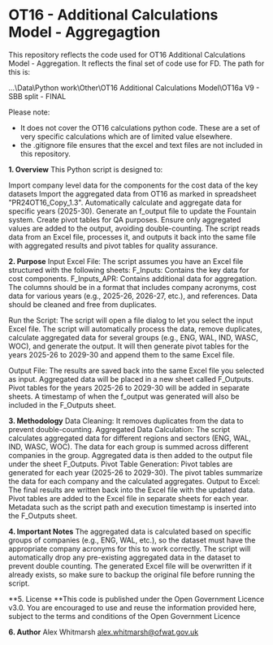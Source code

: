 <h1>OT16 - Additional Calculations Model - Aggregagtion</h1>

This repository reflects the code used for OT16 Additional Calculations Model - Aggregation. It reflects the final set of code use for FD. The path for this is: 

...\Data\Python work\Other\OT16 Additional Calculations Model\OT16a V9 - SBB split - FINAL

Please note: 
* It does not cover the OT16 calculations python code. These are a set of very specific calculations which are of limited value elsewhere.
* the .gitignore file ensures that the excel and text files are not included in this repository.

**1. Overview**
This Python script is designed to:

Import company level data for the components for the cost data of the key datasets
Import the aggregated data from OT16 as marked in spreadsheet "PR24OT16_Copy_1.3".
Automatically calculate and aggregate data for specific years (2025-30).
Generate an f_output file to update the Fountain system.
Create pivot tables for QA purposes.
Ensure only aggregated values are added to the output, avoiding double-counting.
The script reads data from an Excel file, processes it, and outputs it back into the same file with aggregated results and pivot tables for quality assurance.

**2. Purpose**
Input Excel File: The script assumes you have an Excel file structured with the following sheets:
F_Inputs: Contains the key data for cost components.
F_Inputs_APR: Contains additional data for aggregation.
The columns should be in a format that includes company acronyms, cost data for various years (e.g., 2025-26, 2026-27, etc.), and references. Data should be cleaned and free from duplicates.

Run the Script: The script will open a file dialog to let you select the input Excel file.
The script will automatically process the data, remove duplicates, calculate aggregated data for several groups (e.g., ENG, WAL, IND, WASC, WOC), and generate the output.
It will then generate pivot tables for the years 2025-26 to 2029-30 and append them to the same Excel file.

Output File: The results are saved back into the same Excel file you selected as input.
Aggregated data will be placed in a new sheet called F_Outputs.
Pivot tables for the years 2025-26 to 2029-30 will be added in separate sheets.
A timestamp of when the f_output was generated will also be included in the F_Outputs sheet. 

**3. Methodology**
Data Cleaning: It removes duplicates from the data to prevent double-counting.
Aggregated Data Calculation: The script calculates aggregated data for different regions and sectors (ENG, WAL, IND, WASC, WOC).
The data for each group is summed across different companies in the group.
Aggregated data is then added to the output file under the sheet F_Outputs.
Pivot Table Generation: Pivot tables are generated for each year (2025-26 to 2029-30).
The pivot tables summarize the data for each company and the calculated aggregates.
Output to Excel: The final results are written back into the Excel file with the updated data.
Pivot tables are added to the Excel file in separate sheets for each year.
Metadata such as the script path and execution timestamp is inserted into the F_Outputs sheet.

**4. Important Notes**
The aggregated data is calculated based on specific groups of companies (e.g., ENG, WAL, etc.), so the dataset must have the appropriate company acronyms for this to work correctly.
The script will automatically drop any pre-existing aggregated data in the dataset to prevent double counting.
The generated Excel file will be overwritten if it already exists, so make sure to backup the original file before running the script.

**5. License **This code is published under the Open Government Licence v3.0. You are encouraged to use and reuse the information provided here, subject to the terms and conditions of the Open Government Licence

**6. Author** Alex Whitmarsh alex.whitmarsh@ofwat.gov.uk



